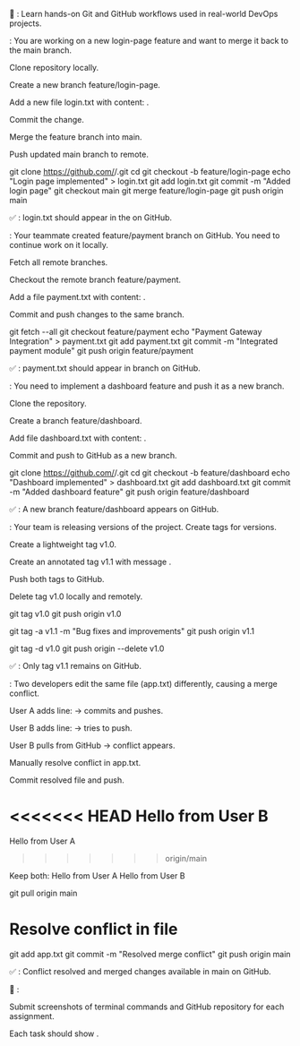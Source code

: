 📌 : Learn hands-on Git and GitHub workflows used in real-world DevOps projects.




: You are working on a new login-page feature and want to merge it back to the main branch.






Clone repository locally.



Create a new branch feature/login-page.



Add a new file login.txt with content: .



Commit the change.



Merge the feature branch into main.



Push updated main branch to remote.




git clone https://github.com/<username>/<repo>.git
cd <repo>
git checkout -b feature/login-page
echo "Login page implemented" > login.txt
git add login.txt
git commit -m "Added login page"
git checkout main
git merge feature/login-page
git push origin main


✅ : login.txt should appear in the on GitHub.




: Your teammate created feature/payment branch on GitHub. You need to continue work on it locally.





Fetch all remote branches.



Checkout the remote branch feature/payment.



Add a file payment.txt with content: .



Commit and push changes to the same branch.




git fetch --all
git checkout feature/payment
echo "Payment Gateway Integration" > payment.txt
git add payment.txt
git commit -m "Integrated payment module"
git push origin feature/payment


✅ : payment.txt should appear in branch on GitHub.




: You need to implement a dashboard feature and push it as a new branch.





Clone the repository.



Create a branch feature/dashboard.



Add file dashboard.txt with content: .



Commit and push to GitHub as a new branch.




git clone https://github.com/<username>/<repo>.git
cd <repo>
git checkout -b feature/dashboard
echo "Dashboard implemented" > dashboard.txt
git add dashboard.txt
git commit -m "Added dashboard feature"
git push origin feature/dashboard


✅ : A new branch feature/dashboard appears on GitHub.




: Your team is releasing versions of the project. Create tags for versions.





Create a lightweight tag v1.0.



Create an annotated tag v1.1 with message .



Push both tags to GitHub.



Delete tag v1.0 locally and remotely.




git tag v1.0
git push origin v1.0

git tag -a v1.1 -m "Bug fixes and improvements"
git push origin v1.1

git tag -d v1.0
git push origin --delete v1.0


✅ : Only tag v1.1 remains on GitHub.




: Two developers edit the same file (app.txt) differently, causing a merge conflict.





User A adds line: → commits and pushes.



User B adds line: → tries to push.



User B pulls from GitHub → conflict appears.



Manually resolve conflict in app.txt.



Commit resolved file and push.




<<<<<<< HEAD
Hello from User B
=======
Hello from User A
>>>>>>> origin/main




Keep both:
Hello from User A
Hello from User B



git pull origin main
# Resolve conflict in file
git add app.txt
git commit -m "Resolved merge conflict"
git push origin main

 


✅ : Conflict resolved and merged changes available in main on GitHub.


📌 :


Submit screenshots of terminal commands and GitHub repository for each assignment.


Each task should show .
